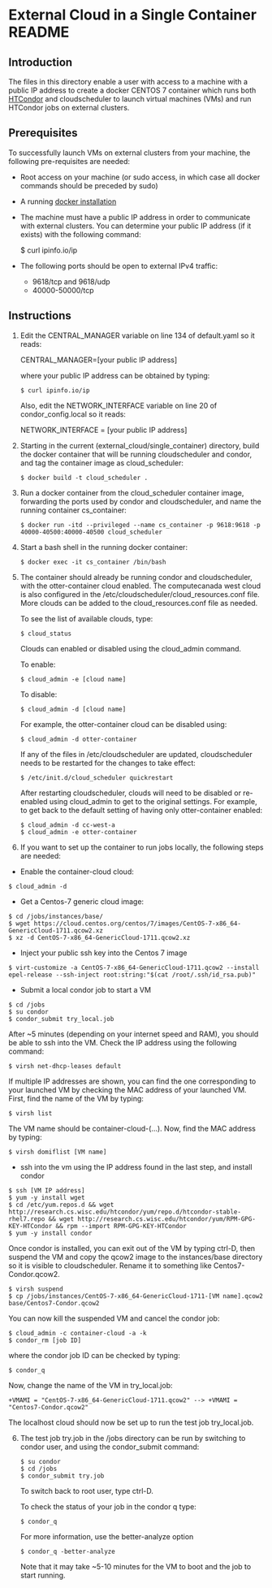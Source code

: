 # External Cloud in a Single Container README

## Introduction

The files in this directory enable a user with access to a machine with a public IP address to create a docker CENTOS 7 container which runs both [HTCondor](https://research.cs.wisc.edu/htcondor/description.html) and cloudscheduler to launch virtual machines (VMs) and run HTCondor jobs on external clusters. 

## Prerequisites

To successfully launch VMs on external clusters from your machine, the following pre-requisites are needed:

* Root access on your machine (or sudo access, in which case all docker commands should be preceded by sudo)

* A running [docker installation](https://runnable.com/docker/install-docker-on-linux)

* The machine must have a public IP address in order to communicate with external clusters. You can determine your public IP address (if it exists) with the following command:

  $ curl ipinfo.io/ip

* The following ports should be open to external IPv4 traffic:

    * 9618/tcp and 9618/udp
    * 40000-50000/tcp

## Instructions

1. Edit the CENTRAL_MANAGER variable on line 134 of default.yaml so it reads: 

    CENTRAL_MANAGER=[your public IP address]

    where your public IP address can be obtained by typing: 

    ~~~~
    $ curl ipinfo.io/ip
    ~~~~

    Also, edit the NETWORK_INTERFACE variable on line 20 of condor_config.local so it reads:

    NETWORK_INTERFACE = [your public IP address]

2. Starting in the current (external_cloud/single_container) directory, build the docker container that will be running cloudscheduler and condor, and tag the container image as cloud_scheduler:

    ~~~~
    $ docker build -t cloud_scheduler .
    ~~~~
    
3. Run a docker container from the cloud_scheduler container image, forwarding the ports used by condor and cloudscheduler, and name the running container cs_container:

    ~~~~
    $ docker run -itd --privileged --name cs_container -p 9618:9618 -p 40000-40500:40000-40500 cloud_scheduler
    ~~~~

4. Start a bash shell in the running docker container:

    ~~~~
    $ docker exec -it cs_container /bin/bash
    ~~~~

5. The container should already be running condor and cloudscheduler, with the otter-container cloud enabled. The computecanada west cloud is also configured in the /etc/cloudscheduler/cloud_resources.conf file. More clouds can be added to the cloud_resources.conf file as needed. 

    To see the list of available clouds, type:

    ~~~~
    $ cloud_status 
    ~~~~


      Clouds can enabled or disabled using the cloud_admin command.

      To enable:

      ~~~~
      $ cloud_admin -e [cloud name]
      ~~~~

      To disable:

      ~~~~
      $ cloud_admin -d [cloud name]
      ~~~~

      For example, the otter-container cloud can be disabled using:

      ~~~~
      $ cloud_admin -d otter-container
      ~~~~
  
    If any of the files in /etc/cloudscheduler are updated, cloudscheduler needs to be restarted for the changes to take effect:

    ~~~~
    $ /etc/init.d/cloud_scheduler quickrestart
    ~~~~

    After restarting cloudscheduler, clouds will need to be disabled or re-enabled using cloud_admin to get to the original settings. For example, to get back to the default setting of having only otter-container enabled:

    ~~~~
    $ cloud_admin -d cc-west-a
    $ cloud_admin -e otter-container
    ~~~~

6. If you want to set up the container to run jobs locally, the following steps are needed:

  * Enable the container-cloud cloud:
  
  ~~~~
  $ cloud_admin -d 
  ~~~~

  * Get a Centos-7 generic cloud image:
  
  ~~~~
  $ cd /jobs/instances/base/
  $ wget https://cloud.centos.org/centos/7/images/CentOS-7-x86_64-GenericCloud-1711.qcow2.xz
  $ xz -d CentOS-7-x86_64-GenericCloud-1711.qcow2.xz
  ~~~~

  * Inject your public ssh key into the Centos 7 image
  
  ~~~~
  $ virt-customize -a CentOS-7-x86_64-GenericCloud-1711.qcow2 --install epel-release --ssh-inject root:string:"$(cat /root/.ssh/id_rsa.pub)"
  ~~~~
 
  * Submit a local condor job to start a VM
  
  ~~~~
  $ cd /jobs
  $ su condor
  $ condor_submit try_local.job
  ~~~~
 
  After ~5 minutes (depending on your internet speed and RAM), you should be able to ssh into the VM. Check the IP address using the following command:
  
  ~~~~
  $ virsh net-dhcp-leases default
  ~~~~
 
  If multiple IP addresses are shown, you can find the one corresponding to your launched VM by checking the MAC address of your launched VM. First, find the name of the VM by typing:
 
  ~~~~
  $ virsh list
  ~~~~
 
  The VM name should be container-cloud-(...). Now, find the MAC address by typing:
 
  ~~~~
  $ virsh domiflist [VM name]
  ~~~~
 
  * ssh into the vm using the IP address found in the last step, and install condor
 
  ~~~~
  $ ssh [VM IP address]
  $ yum -y install wget
  $ cd /etc/yum.repos.d && wget http://research.cs.wisc.edu/htcondor/yum/repo.d/htcondor-stable-rhel7.repo && wget http://research.cs.wisc.edu/htcondor/yum/RPM-GPG-KEY-HTCondor && rpm --import RPM-GPG-KEY-HTCondor
  $ yum -y install condor
  ~~~~
 
 Once condor is installed, you can exit out of the VM by typing ctrl-D, then suspend the VM and copy the qcow2 image to the instances/base directory so it is visible to cloudscheduler. Rename it to something like Centos7-Condor.qcow2.
 
  ~~~~
  $ virsh suspend
  $ cp /jobs/instances/CentOS-7-x86_64-GenericCloud-1711-[VM name].qcow2 base/Centos7-Condor.qcow2
  ~~~~
  
  You can now kill the suspended VM and cancel the condor job:
  
  ~~~~
  $ cloud_admin -c container-cloud -a -k
  $ condor_rm [job ID]
  ~~~~
  
  where the condor job ID can be checked by typing:
  
  ~~~~
  $ condor_q
  ~~~~
 
  Now, change the name of the VM in try_local.job:
 
  ~~~~
  +VMAMI = "CentOS-7-x86_64-GenericCloud-1711.qcow2" --> +VMAMI = "Centos7-Condor.qcow2"
  ~~~~
 
  The localhost cloud should now be set up to run the test job try_local.job.
  
6. The test job try.job in the /jobs directory can be run by switching to condor user, and using the condor_submit command:

    ~~~~
    $ su condor
    $ cd /jobs
    $ condor_submit try.job
    ~~~~

    To switch back to root user, type ctrl-D.

    To check the status of your job in the condor q type:

    ~~~~
    $ condor_q
    ~~~~

    For more information, use the better-analyze option

    ~~~~
    $ condor_q -better-analyze
    ~~~~

    Note that it may take ~5-10 minutes for the VM to boot and the job to start running.

    

